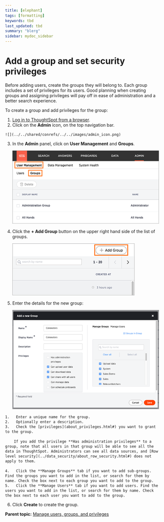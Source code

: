 ```yaml
---
title: [elephant]
tags: [formatting]
keywords: tbd
last_updated: tbd
summary: "blerg"
sidebar: mydoc_sidebar
---
```

# Add a group and set security privileges

Before adding users, create the groups they will belong to. Each group includes a set of privileges for its users. Good planning when creating groups and assigning privileges will pay off in ease of administration and a better search experience.

To create a group and add privileges for the group:

1.   [Log in to ThoughtSpot from a browser](../setup/accessing.html#). 
2.   Click on the **Admin** icon, on the top navigation bar. 

    ![](../../shared/conrefs/../../images/admin_icon.png)

3.  In the **Admin** panel, click on **User Management** and **Groups**.

    ![](../../shared/conrefs/../../images/manage_groups_3.2.png "Manage Groups")

4.   Click the **+ Add Group** button on the upper right hand side of the list of groups. 

     ![](../../images/add_group_3.2.png "Add a new Group") 

5.   Enter the details for the new group: 

     ![](../../images/new_group_dialogue_3.2.png "Enter Group details") 

    1.   Enter a unique name for the group. 
    2.   Optionally enter a description. 
    3.   Check the [privileges](about_privileges.html#) you want to grant to the group. 

        If you add the privilege **Has administration privileges** to a group, note that all users in that group will be able to see all the data in ThoughtSpot. Administrators can see all data sources, and [Row level security](../data_security/about_row_security.html#) does not apply to them.

    4.   Click the **Manage Groups** tab if you want to add sub-groups. Find the groups you want to add in the list, or search for them by name. Check the box next to each group you want to add to the group. 
    5.   Click the **Manage Users** tab if you want to add users. Find the users you want to add in the list, or search for them by name. Check the box next to each user you want to add to the group. 
6.   Click **Create** to create the group. 

**Parent topic:** [Manage users, groups, and privileges](../../admin/users_groups/about_users_groups.html)

